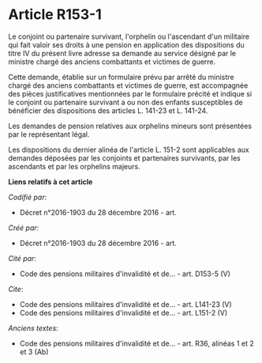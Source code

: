 # Article R153-1

Le conjoint ou partenaire survivant, l'orphelin ou l'ascendant d'un militaire qui fait valoir ses droits à une pension en
application des dispositions du titre IV du présent livre adresse sa demande au service désigné par le ministre chargé des
anciens combattants et victimes de guerre.

Cette demande, établie sur un formulaire prévu par arrêté du ministre chargé des anciens combattants et victimes de guerre,
est accompagnée des pièces justificatives mentionnées par le formulaire précité et indique si le conjoint ou partenaire
survivant a ou non des enfants susceptibles de bénéficier des dispositions des articles L. 141-23 et L. 141-24.

Les demandes de pension relatives aux orphelins mineurs sont présentées par le représentant légal.

Les dispositions du dernier alinéa de l'article L. 151-2 sont applicables aux demandes déposées par les conjoints et
partenaires survivants, par les ascendants et par les orphelins majeurs.

**Liens relatifs à cet article**

_Codifié par_:

  - Décret n°2016-1903 du 28 décembre 2016 - art.

_Créé par_:

  - Décret n°2016-1903 du 28 décembre 2016 - art.

_Cité par_:

  - Code des pensions militaires d'invalidité et de... - art. D153-5 (V)

_Cite_:

  - Code des pensions militaires d'invalidité et de... - art. L141-23 (V)
  - Code des pensions militaires d'invalidité et de... - art. L151-2 (V)

_Anciens textes_:

  - Code des pensions militaires d'invalidité et de... - art. R36, alinéas 1 et 2 et 3 (Ab)
